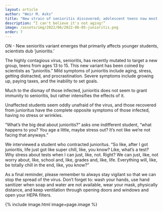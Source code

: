 ```yaml
---
layout: article
author: "Weir M. Asks"
title: "New strain of senioritis discovered; adolescent teens now most at risk."
description: “I can't believe it's not aging!”
image: /assets/img/2022/06/2022-06-05-junioritis.png
order: 7
---
```


ON - New senioritis variant emerges that primarily affects younger students, scientists dub ‘junioritis.’

The highly contagious virus, senioritis, has recently mutated to target a new group, teens from ages 13 to 15. This new variant has been coined by scientists as “junioritis.” Mild symptoms of junioritis include aging, stress, getting distracted, and procrastination. Severe symptoms include growing up, paying taxes, and the inability to set goals.

Much to the dismay of those infected, junioritis does not seem to grant immunity to senioritis, but rather intensifies the effects of it.

Unaffected students seem oddly unafraid of the virus, and those recovered from junioritus have the complete opposite symptoms of those infected, having no stress or wrinkles.

“What’s the big deal about junioritis?” asks one indifferent student, “what happens to you? You age a little, maybe stress out? It’s not like we’re not facing that anyways.”

We interviewed a student who contracted junioritus. “So like, after I got junioritis, life just got like super chill, like, you know? Like, what’s a test? Why stress about tests when I can just, like, not. Right? We can just, like, not worry about, like, school and, like, grades and, like, life. Everything will, like, be totally chill in the end, like, you know?”

As a final reminder, please remember to always stay vigilant so that we can stop the spread of the virus. Don’t forget to: wash your hands, use hand sanitizer when soap and water are not available, wear your mask, physically distance, and keep ventilation through opening doors and windows and open your HEPA filters.

{% include image.html image=page.image %}

